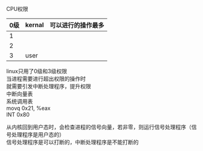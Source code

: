 CPU权限  

| 0级 | kernal | 可以进行的操作最多 | 
| --- | --- | --- |
| 1 | | 
| 2 | | 
| 3 | user | 

linux只用了0级和3级权限  
当进程需要进行超出权限的操作时  
就需要引发中断处理程序，提升权限  
中断向量表  
系统调用表   
movq 0x21, %eax   
INT 0x80  

从内核回到用户态时，会检查进程的信号向量，若非零，则运行信号处理程序（信号处理程序是用户态的）  
信号处理程序是可以打断的，中断处理程序是不能打断的  
